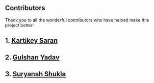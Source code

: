 ## Contributors

Thank you to all the wonderful contributors who have helped make this project better!

## 1. [Kartikey Saran](https://github.com/CodeYard01)

## 2. [Gulshan Yadav](https://github.com/gulshan214)

## 3. [Suryansh Shukla](https://github.com/suryanshshukla11)
